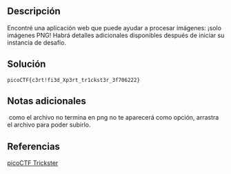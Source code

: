 ## Descripción
Encontré una aplicación web que puede ayudar a procesar imágenes: ¡solo imágenes PNG!
Habrá detalles adicionales disponibles después de iniciar su instancia de desafío.
## Solución
`picoCTF{c3rt!fi3d_Xp3rt_tr1ckst3r_3f706222}`
## Notas adicionales
 como el archivo no termina en png no te aparecerá como opción, arrastra el archivo para poder subirlo.
## Referencias
[picoCTF Trickster](https://www.youtube.com/watch?v=TwTN3mrWC38)
